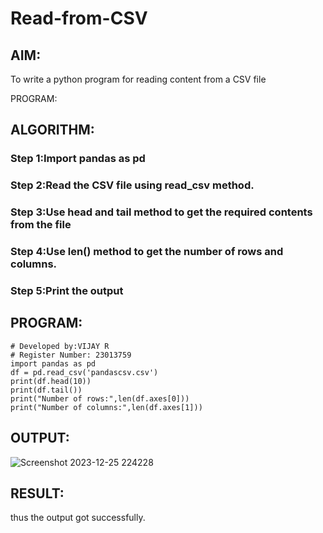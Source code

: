# Read-from-CSV

## AIM:
To write a python program for reading content from a CSV file

PROGRAM:


## ALGORITHM:
### Step 1:Import pandas as pd
### Step 2:Read the CSV file using read_csv method.
### Step 3:Use head and tail method to get the required contents from the file
### Step 4:Use len() method to get the number of rows and columns.
### Step 5:Print the output

## PROGRAM:
```
# Developed by:VIJAY R
# Register Number: 23013759
import pandas as pd
df = pd.read_csv('pandascsv.csv')
print(df.head(10))
print(df.tail())
print("Number of rows:",len(df.axes[0]))
print("Number of columns:",len(df.axes[1]))
```


## OUTPUT:

![Screenshot 2023-12-25 224228](https://github.com/vijayr21/Read-from-CSV/assets/149347607/36495904-1358-413f-9a7d-c07cbc2b607f)

## RESULT:
thus the output got successfully.
